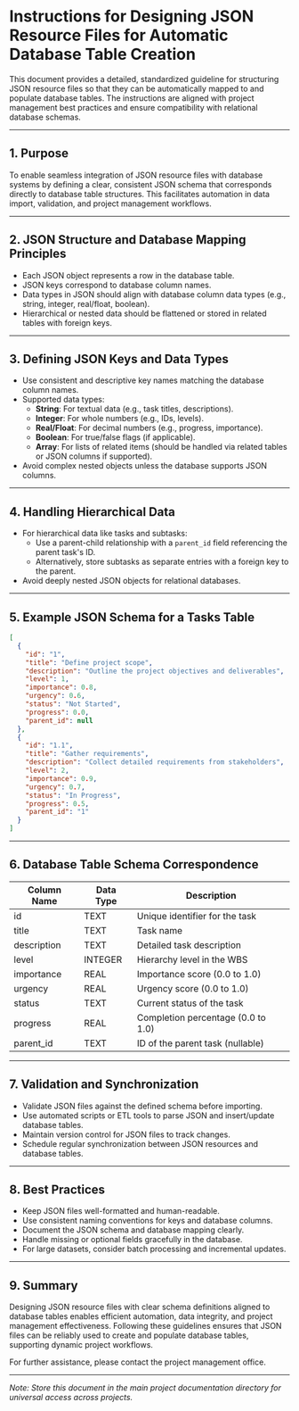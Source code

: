 # Instructions for Designing JSON Resource Files for Automatic Database Table Creation

This document provides a detailed, standardized guideline for structuring JSON resource files so that they can be automatically mapped to and populate database tables. The instructions are aligned with project management best practices and ensure compatibility with relational database schemas.

---

## 1. Purpose

To enable seamless integration of JSON resource files with database systems by defining a clear, consistent JSON schema that corresponds directly to database table structures. This facilitates automation in data import, validation, and project management workflows.

---

## 2. JSON Structure and Database Mapping Principles

- Each JSON object represents a row in the database table.
- JSON keys correspond to database column names.
- Data types in JSON should align with database column data types (e.g., string, integer, real/float, boolean).
- Hierarchical or nested data should be flattened or stored in related tables with foreign keys.

---

## 3. Defining JSON Keys and Data Types

- Use consistent and descriptive key names matching the database column names.
- Supported data types:
  - **String**: For textual data (e.g., task titles, descriptions).
  - **Integer**: For whole numbers (e.g., IDs, levels).
  - **Real/Float**: For decimal numbers (e.g., progress, importance).
  - **Boolean**: For true/false flags (if applicable).
  - **Array**: For lists of related items (should be handled via related tables or JSON columns if supported).
- Avoid complex nested objects unless the database supports JSON columns.

---

## 4. Handling Hierarchical Data

- For hierarchical data like tasks and subtasks:
  - Use a parent-child relationship with a `parent_id` field referencing the parent task's ID.
  - Alternatively, store subtasks as separate entries with a foreign key to the parent.
- Avoid deeply nested JSON objects for relational databases.

---

## 5. Example JSON Schema for a Tasks Table

```json
[
  {
    "id": "1",
    "title": "Define project scope",
    "description": "Outline the project objectives and deliverables",
    "level": 1,
    "importance": 0.8,
    "urgency": 0.6,
    "status": "Not Started",
    "progress": 0.0,
    "parent_id": null
  },
  {
    "id": "1.1",
    "title": "Gather requirements",
    "description": "Collect detailed requirements from stakeholders",
    "level": 2,
    "importance": 0.9,
    "urgency": 0.7,
    "status": "In Progress",
    "progress": 0.5,
    "parent_id": "1"
  }
]
```

---

## 6. Database Table Schema Correspondence

| Column Name | Data Type | Description                          |
|-------------|-----------|----------------------------------|
| id          | TEXT      | Unique identifier for the task    |
| title       | TEXT      | Task name                        |
| description | TEXT      | Detailed task description         |
| level       | INTEGER   | Hierarchy level in the WBS        |
| importance  | REAL      | Importance score (0.0 to 1.0)     |
| urgency     | REAL      | Urgency score (0.0 to 1.0)        |
| status      | TEXT      | Current status of the task         |
| progress    | REAL      | Completion percentage (0.0 to 1.0)|
| parent_id   | TEXT      | ID of the parent task (nullable)  |

---

## 7. Validation and Synchronization

- Validate JSON files against the defined schema before importing.
- Use automated scripts or ETL tools to parse JSON and insert/update database tables.
- Maintain version control for JSON files to track changes.
- Schedule regular synchronization between JSON resources and database tables.

---

## 8. Best Practices

- Keep JSON files well-formatted and human-readable.
- Use consistent naming conventions for keys and database columns.
- Document the JSON schema and database mapping clearly.
- Handle missing or optional fields gracefully in the database.
- For large datasets, consider batch processing and incremental updates.

---

## 9. Summary

Designing JSON resource files with clear schema definitions aligned to database tables enables efficient automation, data integrity, and project management effectiveness. Following these guidelines ensures that JSON files can be reliably used to create and populate database tables, supporting dynamic project workflows.

For further assistance, please contact the project management office.

---

*Note: Store this document in the main project documentation directory for universal access across projects.*
